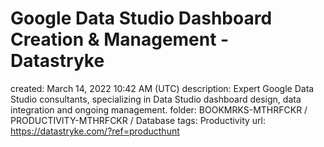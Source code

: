 # Google Data Studio Dashboard Creation & Management - Datastryke

created: March 14, 2022 10:42 AM (UTC)
description: Expert Google Data Studio consultants, specializing in Data Studio dashboard design, data integration and ongoing management.
folder: BOOKMRKS-MTHRFCKR / PRODUCTIVITY-MTHRFCKR / Database
tags: Productivity
url: https://datastryke.com/?ref=producthunt